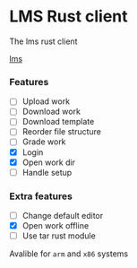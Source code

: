 # LMS Rust client

The lms rust client

[lms](https://gitlab.com/saxion.nl/42/lms42)


### Features
 - [ ] Upload work
 - [ ] Download work
 - [ ] Download template
 - [ ] Reorder file structure
 - [ ] Grade work
 - [X] Login
 - [X] Open work dir
 - [ ] Handle setup
 
### Extra features
 - [ ] Change default editor
 - [X] Open work offline 
 - [ ] Use tar rust module 
 
Avalible for `arm` and `x86` systems

